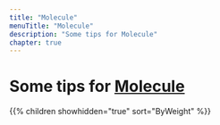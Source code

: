 ```yaml
---
title: "Molecule"
menuTitle: "Molecule"
description: "Some tips for Molecule"
chapter: true
---
```


# Some tips for [Molecule](https://molecule.readthedocs.io/)

{{% children showhidden="true" sort="ByWeight" %}}
